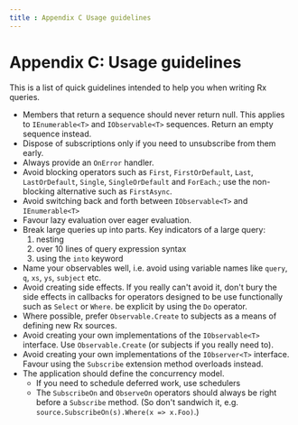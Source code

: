 ```yaml
---
title : Appendix C Usage guidelines
---
```


# Appendix C: Usage guidelines

This is a list of quick guidelines intended to help you when writing Rx queries.

- Members that return a sequence should never return null. This applies to `IEnumerable<T>` and `IObservable<T>` sequences. Return an empty sequence instead.
- Dispose of subscriptions only if you need to unsubscribe from them early.
- Always provide an `OnError` handler.
- Avoid blocking operators such as `First`, `FirstOrDefault`, `Last`, `LastOrDefault`, `Single`, `SingleOrDefault` and `ForEach`.; use the non-blocking alternative such as `FirstAsync`.
- Avoid switching back and forth between `IObservable<T>` and `IEnumerable<T>`
- Favour lazy evaluation over eager evaluation.
- Break large queries up into parts. Key indicators of a large query:
    1. nesting
    2. over 10 lines of query expression syntax
    3. using the `into` keyword
- Name your observables well, i.e. avoid using variable names like `query`, `q`, `xs`, `ys`, `subject` etc.
- Avoid creating side effects. If you really can't avoid it, don't bury the side effects in callbacks for operators designed to be use functionally such as `Select` or `Where`. be explicit by using the `Do` operator.
- Where possible, prefer `Observable.Create` to subjects as a means of defining new Rx sources.
- Avoid creating your own implementations of the `IObservable<T>` interface. Use `Observable.Create` (or subjects if you really need to).
- Avoid creating your own implementations of the `IObserver<T>` interface. Favour using the `Subscribe` extension method overloads instead.
- The application should define the concurrency model.
    - If you need to schedule deferred work, use schedulers
    - The `SubscribeOn` and `ObserveOn` operators should always be right before a `Subscribe` method. (So don't sandwich it, e.g. `source.SubscribeOn(s).Where(x => x.Foo)`.)
